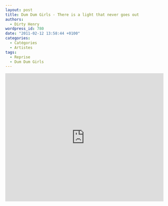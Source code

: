 ```yaml
---
layout: post
title: Dum Dum Girls - There is a light that never goes out
authors:
  - Dirty Henry
wordpress_id: 780
date: "2011-02-12 13:58:44 +0100"
categories:
  - Catégories
  - Artistes
tags:
  - Reprise
  - Dum Dum Girls
---
```


<iframe title="YouTube video player" width="500" height="405" src="http://www.youtube.com/embed/2Tr96WtT3uY?rel=0" frameborder="0" allowfullscreen></iframe>
